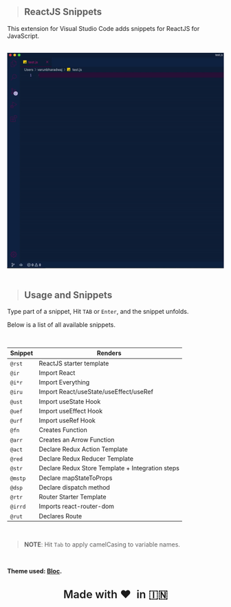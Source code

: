 > ## ReactJS Snippets

This extension for Visual Studio Code adds snippets for ReactJS for JavaScript.

<br />
<img src="https://raw.githubusercontent.com/varunpbardwaj/RSnippets/master/RSnippet.gif"  alt="JS">
<br /><br />

> ## Usage and Snippets

Type part of a snippet, Hit `TAB` or `Enter`, and the snippet unfolds.

Below is a list of all available snippets.

<br/>

|Snippet|Renders|
|-------|-----------|
|`@rst`|ReactJS starter template|
|`@ir`|Import React|
|`@i*r`|Import Everything|
|`@iru`|Import React/useState/useEffect/useRef|
|`@ust`|Import useState Hook|
|`@uef`|Import useEffect Hook|
|`@urf`|Import useRef Hook|
|`@fn`|Creates Function|
|`@arr`|Creates an Arrow Function|
|`@act`|Declare Redux Action Template|
|`@red`|Declare Redux Reducer Template|
|`@str`|Declare Redux Store Template + Integration steps|
|`@mstp`|Declare mapStateToProps|
|`@dsp`|Declare dispatch method|
|`@rtr`|Router Starter Template|
|`@irrd`|Imports react-router-dom|
|`@rut`|Declares Route|

<br/>

>**NOTE**: Hit `Tab` to apply camelCasing to variable names.

<br/>

**Theme used: [Bloc](https://marketplace.visualstudio.com/items?itemName=VarunBardwaj.bloc).**

<br />
<text style="width: 100%; display: flex;justify-content: center; font-size: 25px; font-weight: 600;">Made with ❤️ &nbsp;in 🇮🇳 </text>